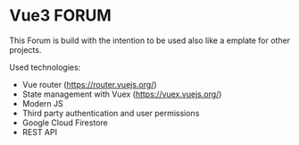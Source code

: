 # Vue3 FORUM

This Forum is build with the intention to be used also like a emplate for other projects.

Used technologies:
- Vue router (https://router.vuejs.org/)
- State management with Vuex (https://vuex.vuejs.org/)
- Modern JS
- Third party authentication and user permissions
- Google Cloud Firestore
- REST API








